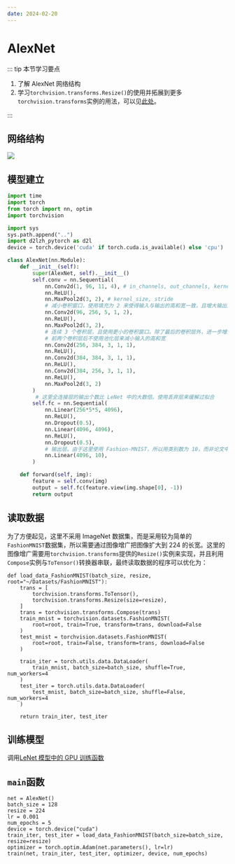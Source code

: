 ```yaml
---
date: 2024-02-20
---
```


# AlexNet

::: tip 本节学习要点

1. 了解 AlexNet 网络结构
2. 学习`torchvision.transforms.Resize()`的使用并拓展到更多`torchvision.transforms`实例的用法，可以见[此处](3.1Deeplearning_basic.md#torchvision-transforms实例)。

:::

## 网络结构

![](https://tangshusen.me/Dive-into-DL-PyTorch/img/chapter05/5.6_alexnet.png)

## 模型建立

```python
import time
import torch
from torch import nn, optim
import torchvision

import sys
sys.path.append("..")
import d2lzh_pytorch as d2l
device = torch.device('cuda' if torch.cuda.is_available() else 'cpu')

class AlexNet(nn.Module):
    def __init__(self):
        super(AlexNet, self).__init__()
        self.conv = nn.Sequential(
            nn.Conv2d(1, 96, 11, 4), # in_channels, out_channels, kernel_size, stride, padding
            nn.ReLU(),
            nn.MaxPool2d(3, 2), # kernel_size, stride
            # 减小卷积窗口，使用填充为 2 来使得输入与输出的高和宽一致，且增大输出通道数
            nn.Conv2d(96, 256, 5, 1, 2),
            nn.ReLU(),
            nn.MaxPool2d(3, 2),
            # 连续 3 个卷积层，且使用更小的卷积窗口。除了最后的卷积层外，进一步增大了输出通道数。
            # 前两个卷积层后不使用池化层来减小输入的高和宽
            nn.Conv2d(256, 384, 3, 1, 1),
            nn.ReLU(),
            nn.Conv2d(384, 384, 3, 1, 1),
            nn.ReLU(),
            nn.Conv2d(384, 256, 3, 1, 1),
            nn.ReLU(),
            nn.MaxPool2d(3, 2)
        )
         # 这里全连接层的输出个数比 LeNet 中的大数倍。使用丢弃层来缓解过拟合
        self.fc = nn.Sequential(
            nn.Linear(256*5*5, 4096),
            nn.ReLU(),
            nn.Dropout(0.5),
            nn.Linear(4096, 4096),
            nn.ReLU(),
            nn.Dropout(0.5),
            # 输出层。由于这里使用 Fashion-MNIST，所以用类别数为 10，而非论文中的 1000
            nn.Linear(4096, 10),
        )

    def forward(self, img):
        feature = self.conv(img)
        output = self.fc(feature.view(img.shape[0], -1))
        return output
```

## 读取数据

为了方便起见，这里不采用 ImageNet 数据集，而是采用较为简单的`FashionMNIST`数据集，所以需要通过图像增广把图像扩大到 224 的长宽。这里的图像增广需要用`torchvision.transforms`提供的`Resize()`实例来实现，并且利用`Compose`实例与`ToTensor()`转换器串联，最终读取数据的程序可以优化为：

```python{2-6}
def load_data_FashionMNIST(batch_size, resize, root="~/Datasets/FashionMNIST"):
    trans = [
        torchvision.transforms.ToTensor(),
        torchvision.transforms.Resize(size=resize),
    ]
    trans = torchvision.transforms.Compose(trans)
    train_mnist = torchvision.datasets.FashionMNIST(
        root=root, train=True, transform=trans, download=False
    )
    test_mnist = torchvision.datasets.FashionMNIST(
        root=root, train=False, transform=trans, download=False
    )

    train_iter = torch.utils.data.DataLoader(
        train_mnist, batch_size=batch_size, shuffle=True, num_workers=4
    )
    test_iter = torch.utils.data.DataLoader(
        test_mnist, batch_size=batch_size, shuffle=False, num_workers=4
    )

    return train_iter, test_iter
```

## 训练模型

调用[LeNet 模型中的 GPU 训练函数](4.2LeNet.md#训练模型)

## `main`函数

```python{3}
net = AlexNet()
batch_size = 128
resize = 224
lr = 0.001
num_epochs = 5
device = torch.device("cuda")
train_iter, test_iter = load_data_FashionMNIST(batch_size=batch_size, resize=resize)
optimizer = torch.optim.Adam(net.parameters(), lr=lr)
train(net, train_iter, test_iter, optimizer, device, num_epochs)
```
